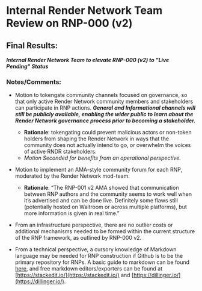 ﻿# Internal Render Network Team Review on RNP-000 (v2)
## Final Results:
***Internal Render Network Team to elevate RNP-000 (v2) to "Live Pending" Status***

### Notes/Comments:

 - Motion to tokengate community channels focused on governance, so that only active Render Network community members and stakeholders can participate in RNP actions. ***General and Informational channels will still be publicly available, enabling the wider public to learn about the Render Network governance process prior to becoming a stakeholder.***
	 - **Rationale**: tokengating could prevent malicious actors or non-token holders from shaping the Render Network in ways that the community does not actually intend to go, or overwhelm the voices of active RNDR stakeholders. 
	- *Motion Seconded for benefits from an operational perspective.*
	
 - Motion to implement an AMA-style community forum for each RNP, moderated by the Render Network mod-team.	
	- **Rationale**: “The RNP-001 v2 AMA showed that communication between RNP authors and the community seems to work well when it’s advertised and can be done live. Definitely some flaws still (potentially hosted on Waitroom or across multiple platforms), but more information is given in real time.”
	
 - From an infrastructure perspective, there are no outlier costs or additional mechanisms needed to be formed within the current structure of the RNP framework, as outlined by RNP-000 v2.
 - From a technical perspective, a cursory knowledge of Markdown language may be needed for RNP construction if Github is to be the primary repository for RNPs. A basic guide to markdown can be found [here](https://docs.github.com/en/get-started/writing-on-github/getting-started-with-writing-and-formatting-on-github/basic-writing-and-formatting-syntax), and free markdown editors/exporters can be found at [https://stackedit.io/](https://stackedit.io/) and [https://dillinger.io/](https://dillinger.io/).

